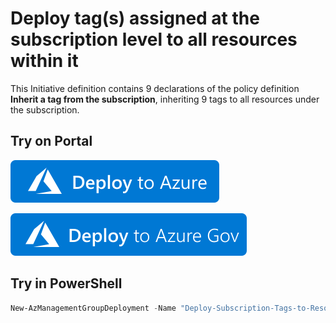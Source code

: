 # Deploy tag(s) assigned at the subscription level to all resources within it

This Initiative definition contains 9 declarations of the policy definition **Inherit a tag from the subscription**, inheriting 9 tags to all resources under the subscription.

## Try on Portal

[![Deploy To Azure](https://raw.githubusercontent.com/Azure/azure-quickstart-templates/master/1-CONTRIBUTION-GUIDE/images/deploytoazure.svg?sanitize=true)](https://portal.azure.com/#create/Microsoft.Template/uri/https%3a%2f%2fraw.githubusercontent.com%2fDaFitRobsta%2fAzPolicy%2fmain%2fTags%2fpolicySetDefinitions%2fSubscriptions%2fInherit%2fdeploySubscriptionTagsToResources.arm.json)

[![Deploy To Azure Gov](https://raw.githubusercontent.com/Azure/azure-quickstart-templates/master/1-CONTRIBUTION-GUIDE/images/deploytoazuregov.svg?sanitize=true)](https://portal.azure.com/#create/Microsoft.Template/uri/https%3a%2f%2fraw.githubusercontent.com%2fDaFitRobsta%2fAzPolicy%2fmain%2fTags%2fpolicySetDefinitions%2fSubscriptions%2fInherit%2fdeploySubscriptionTagsToResources.arm.json)

## Try in PowerShell

````powershell
New-AzManagementGroupDeployment -Name "Deploy-Subscription-Tags-to-Resources" -ManagementGroupId "myMG" -Location "West US 2" -TemplateUri 'https://raw.githubusercontent.com/DaFitRobsta/AzPolicy/main/Tags/policySetDefinitions/Subscriptions/Inherit/deploySubscriptionTagsToResources.arm.json'
````

<!--
## Try with CLI

````cli

az policy set-definition create --name 

````
>
<!---
Get-AzPolicyState -PolicyAssignmentName "2f53828b83fc4a71a9944261" -Filter "ComplianceState eq 'NonCompliant'" | fl ResourceId

New-AzPolicyDefinition -Policy .\azurepolicy.rules.json -ManagementGroupName "75d2a19a-9a75-477c-ad38-39aec4180d00" -Name "deploy-tag-cosmosdb-internet-traffic-allowed" -DisplayName "Add a Tag on Cosmos DB that allow Internet access" -Description "Add a Tag on Cosmos DB that allow Internet access" -Metadata '{"category":"Cosmos DB", "version":"1.0.0"}' -Mode All
--->